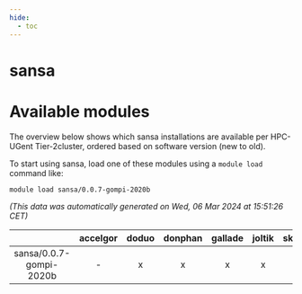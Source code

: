 ```yaml
---
hide:
  - toc
---
```


sansa
=====

# Available modules


The overview below shows which sansa installations are available per HPC-UGent Tier-2cluster, ordered based on software version (new to old).

To start using sansa, load one of these modules using a `module load` command like:

```shell
module load sansa/0.0.7-gompi-2020b
```

*(This data was automatically generated on Wed, 06 Mar 2024 at 15:51:26 CET)*  

| |accelgor|doduo|donphan|gallade|joltik|skitty|
| :---: | :---: | :---: | :---: | :---: | :---: | :---: |
|sansa/0.0.7-gompi-2020b|-|x|x|x|x|x|
